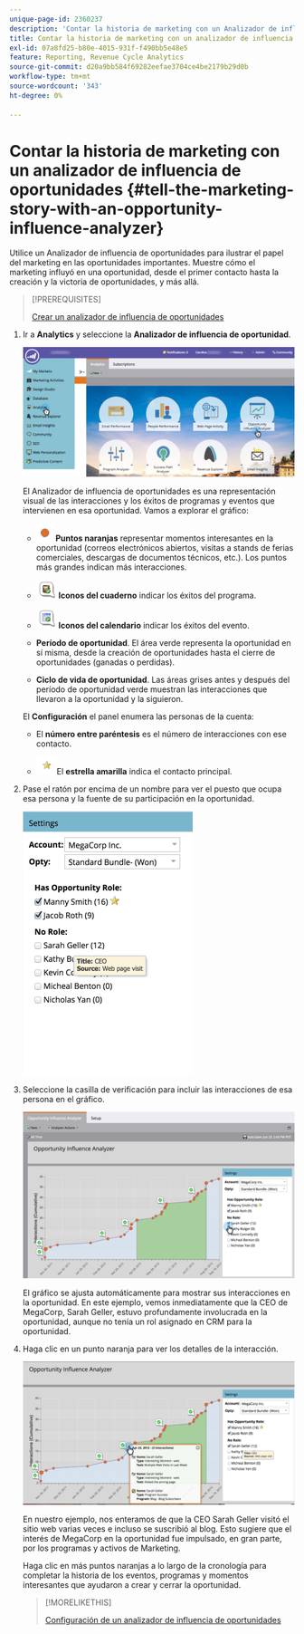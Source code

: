 ```yaml
---
unique-page-id: 2360237
description: 'Contar la historia de marketing con un Analizador de influencia de oportunidades: documentos de Marketo, documentación del producto'
title: Contar la historia de marketing con un analizador de influencia de oportunidades
exl-id: 07a8fd25-b80e-4015-931f-f490bb5e48e5
feature: Reporting, Revenue Cycle Analytics
source-git-commit: d20a9bb584f69282eefae3704ce4be2179b29d0b
workflow-type: tm+mt
source-wordcount: '343'
ht-degree: 0%

---
```


# Contar la historia de marketing con un analizador de influencia de oportunidades {#tell-the-marketing-story-with-an-opportunity-influence-analyzer}

Utilice un Analizador de influencia de oportunidades para ilustrar el papel del marketing en las oportunidades importantes. Muestre cómo el marketing influyó en una oportunidad, desde el primer contacto hasta la creación y la victoria de oportunidades, y más allá.

>[!PREREQUISITES]
>
>[Crear un analizador de influencia de oportunidades](/help/marketo/product-docs/reporting/revenue-cycle-analytics/opportunity-influence-analyzer/create-an-opportunity-influence-analyzer.md)

1. Ir a **Analytics** y seleccione la **Analizador de influencia de oportunidad**.

   ![](assets/analytics-opportunityhand.png)

   El Analizador de influencia de oportunidades es una representación visual de las interacciones y los éxitos de programas y eventos que intervienen en esa oportunidad. Vamos a explorar el gráfico:

   * ![—](assets/image2014-10-3-13-3a43-3a21.png) **Puntos naranjas** representar momentos interesantes en la oportunidad (correos electrónicos abiertos, visitas a stands de ferias comerciales, descargas de documentos técnicos, etc.). Los puntos más grandes indican más interacciones.

   * ![—](assets/image2014-10-3-13-3a44-3a9.png) **Iconos del cuaderno** indicar los éxitos del programa.

   * ![—](assets/image2014-10-3-13-3a44-3a40.png) **Iconos del calendario** indicar los éxitos del evento.

   * **Período de oportunidad**. El área verde representa la oportunidad en sí misma, desde la creación de oportunidades hasta el cierre de oportunidades (ganadas o perdidas).

   * **Ciclo de vida de oportunidad**. Las áreas grises antes y después del período de oportunidad verde muestran las interacciones que llevaron a la oportunidad y la siguieron.

   El **Configuración** el panel enumera las personas de la cuenta:

   * El **número entre paréntesis** es el número de interacciones con ese contacto.

   * ![—](assets/image2014-10-3-13-3a45-3a9.png)El **estrella amarilla** indica el contacto principal.

1. Pase el ratón por encima de un nombre para ver el puesto que ocupa esa persona y la fuente de su participación en la oportunidad.

   ![](assets/image2015-6-23-14-3a43-3a1.png)

1. Seleccione la casilla de verificación para incluir las interacciones de esa persona en el gráfico.

   ![](assets/image2015-6-23-14-3a43-3a35.png)

   El gráfico se ajusta automáticamente para mostrar sus interacciones en la oportunidad. En este ejemplo, vemos inmediatamente que la CEO de MegaCorp, Sarah Geller, estuvo profundamente involucrada en la oportunidad, aunque no tenía un rol asignado en CRM para la oportunidad.

1. Haga clic en un punto naranja para ver los detalles de la interacción.

   ![](assets/image2015-6-23-14-3a44-3a15.png)

   En nuestro ejemplo, nos enteramos de que la CEO Sarah Geller visitó el sitio web varias veces e incluso se suscribió al blog. Esto sugiere que el interés de MegaCorp en la oportunidad fue impulsado, en gran parte, por los programas y activos de Marketing.

   Haga clic en más puntos naranjas a lo largo de la cronología para completar la historia de los eventos, programas y momentos interesantes que ayudaron a crear y cerrar la oportunidad.

   >[!MORELIKETHIS]
   >
   >[Configuración de un analizador de influencia de oportunidades](/help/marketo/product-docs/reporting/revenue-cycle-analytics/opportunity-influence-analyzer/configure-an-opportunity-influence-analyzer.md)
